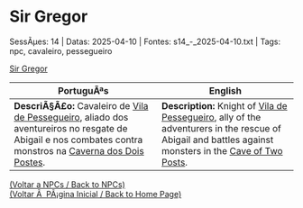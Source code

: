 ﻿
# Sir Gregor

SessÃµes: 14 | Datas: 2025-04-10 | Fontes: s14_-_2025-04-10.txt | Tags: npc, cavaleiro, pessegueiro

[Sir Gregor](sir_gregor.png)

| PortuguÃªs | English |
|-----------|---------|
| **DescriÃ§Ã£o:** Cavaleiro de [Vila de Pessegueiro](vila_de_pessegueiro.md), aliado dos aventureiros no resgate de Abigail e nos combates contra monstros na [Caverna dos Dois Postes](caverna_dos_dois_postes.md). | **Description:** Knight of [Vila de Pessegueiro](vila_de_pessegueiro.md), ally of the adventurers in the rescue of Abigail and battles against monsters in the [Cave of Two Posts](caverna_dos_dois_postes.md). |

[(Voltar a NPCs / Back to NPCs)](npcs_list.md)  
[(Voltar Ã  PÃ¡gina Inicial / Back to Home Page)](../../home.md)


























